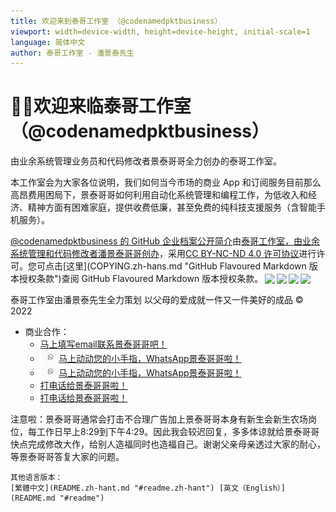 ```yaml
---
title: 欢迎来到泰哥工作室 （@codenamedpktbusiness）
viewport: width=device-width, height=device-height, initial-scale=1
language: 简体中文
author: 泰哥工作室 - 潘景泰先生
---
```


# 🙇‍♂️欢迎来临泰哥工作室 （@codenamedpktbusiness）
由业余系统管理业务员和代码修改者景泰哥哥全力创办的泰哥工作室。

本工作室会为大家各位说明，我们如何当今市场的商业 App 和订阅服务目前那么高昂费用困局下，景泰哥哥如何利用自动化系统管理和编程工作，为低收入和经济、精神方面有困难家庭，提供收费低廉，甚至免费的纯科技支援服务（含智能手机服务）。

<p id=copyright.cc-by-nc-nd-4.0 name="知识共享 署名-非商业性使用-禁止演绎 4.0 国际 许可协议" xmlns:cc="http://creativecommons.org/ns#" xmlns:dct="http://purl.org/dc/terms/"><a property="dct:title" rel="cc:attributionURL" href="https://github.com/codenamedpktbusiness/.github ">@codenamedpktbusiness 的 GitHub 企业档案公开简介</a>由<a rel="cc:attributionURL dct:creator" property="cc:attributionName" href="https://github.com/codenamedpktbusiness">泰哥工作室，由业余系统管理和代码修改者潘景泰哥哥创办</a>，采用<a href="http://creativecommons.org/licenses/by-nc-nd/4.0/?ref=chooser-v1" target="_blank" rel="license noopener noreferrer" style="display:inline-block;">CC BY-NC-ND 4.0 许可协议<a>进行许可。您可点击[这里](COPYING.zh-hans.md "GitHub Flavoured Markdown 版本授权条款")查阅 GitHub Flavoured Markdown 版本授权条款。<img style="height:22px!important;margin-left:3px;vertical-align:text-bottom;" src="https://mirrors.creativecommons.org/presskit/icons/cc.svg?ref=chooser-v1"><img style="height:22px!important;margin-left:3px;vertical-align:text-bottom;" src="https://mirrors.creativecommons.org/presskit/icons/by.svg?ref=chooser-v1"><img style="height:22px!important;margin-left:3px;vertical-align:text-bottom;" src="https://mirrors.creativecommons.org/presskit/icons/nc.svg?ref=chooser-v1"><img style="height:22px!important;margin-left:3px;vertical-align:text-bottom;" src="https://mirrors.creativecommons.org/presskit/icons/nd.svg?ref=chooser-v1"></a></p>

泰哥工作室由潘景泰先生全力策划 以父母的爱成就一件又一件美好的成品 © 2022
* 商业合作：
  - [马上填写email联系景泰哥哥吧！](mailto:pkt_1@yahoo.com.hk "以 email 联系景泰哥哥")
  - [<img style="height:22px!important;margin-left:3px;vertical-align:text-bottom;" src=/bin/pictures/social.media.WhatsApp_Logo.png>马上动动您的小手指，WhatsApp景泰哥哥啦！](whatsapp://send?phone=85298317529&text=您好，真的高兴认识您了！请问有什么需要可以帮助了您呢？ "以 WhatsApp 联系景泰哥哥")
  - [<img style="height:22px!important;margin-left:3px;vertical-align:text-bottom;" src=/bin/pictures/social.media.WhatsApp_Logo.png>马上动动您的小手指，WhatsApp景泰哥哥啦！](whatsapp://send?phone=85291470736&text=您好，真的高兴认识您了！请问有什么需要可以帮助了您呢？ "以 WhatsApp 联系景泰哥哥")
  - [打电话给景泰哥哥啦！](tel://+85298317529 "打电话给景泰哥哥")
  - [打电话给景泰哥哥啦！](tel://+85291470736 "打电话给景泰哥哥")

注意啦：景泰哥哥通常会打击不合理广告加上景泰哥哥本身有新生会新生农场岗位，每工作日早上8:29到下午4:29。因此我会较迟回复，多多体谅就给景泰哥哥快点完成修改大作，给别人造福同时也造福自己。谢谢父亲母亲透过大家的耐心，等景泰哥哥答复大家的问题。

    其他语言版本：
    [繁體中文](README.zh-hant.md "#readme.zh-hant") [英文（English）](README.md "#readme")